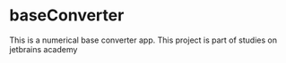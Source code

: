 # baseConverter
This is a numerical base converter app. This project is part of studies on jetbrains academy
